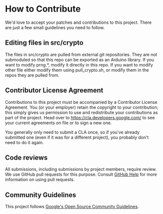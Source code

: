 # How to Contribute

We'd love to accept your patches and contributions to this project. There are
just a few small guidelines you need to follow.

## Editing files in src/crypto

The files in src/crypto are pulled from external git repositories. They are not
submoduled so that this repo can be exported as an Arduino library. If you want
to modify prng.*, modify it directly in this repo. If you want to modify other
file either modify them using pull_crypto.sh, or modify them in the repos they
are pulled from.

## Contributor License Agreement

Contributions to this project must be accompanied by a Contributor License
Agreement. You (or your employer) retain the copyright to your contribution;
this simply gives us permission to use and redistribute your contributions as
part of the project. Head over to <https://cla.developers.google.com/> to see
your current agreements on file or to sign a new one.

You generally only need to submit a CLA once, so if you've already submitted one
(even if it was for a different project), you probably don't need to do it
again.

## Code reviews

All submissions, including submissions by project members, require review. We
use GitHub pull requests for this purpose. Consult
[GitHub Help](https://help.github.com/articles/about-pull-requests/) for more
information on using pull requests.

## Community Guidelines

This project follows [Google's Open Source Community
Guidelines](https://opensource.google.com/conduct/).
